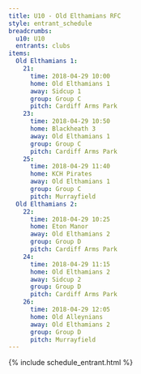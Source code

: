 ```yaml
---
title: U10 - Old Elthamians RFC
style: entrant_schedule
breadcrumbs:
  u10: U10
  entrants: clubs
items:
  Old Elthamians 1:
    21:
      time: 2018-04-29 10:00
      home: Old Elthamians 1
      away: Sidcup 1
      group: Group C
      pitch: Cardiff Arms Park
    23:
      time: 2018-04-29 10:50
      home: Blackheath 3
      away: Old Elthamians 1
      group: Group C
      pitch: Cardiff Arms Park
    25:
      time: 2018-04-29 11:40
      home: KCH Pirates
      away: Old Elthamians 1
      group: Group C
      pitch: Murrayfield
  Old Elthamians 2:
    22:
      time: 2018-04-29 10:25
      home: Eton Manor
      away: Old Elthamians 2
      group: Group D
      pitch: Cardiff Arms Park
    24:
      time: 2018-04-29 11:15
      home: Old Elthamians 2
      away: Sidcup 2
      group: Group D
      pitch: Cardiff Arms Park
    26:
      time: 2018-04-29 12:05
      home: Old Alleynians
      away: Old Elthamians 2
      group: Group D
      pitch: Murrayfield
---
```


{% include schedule_entrant.html %}
